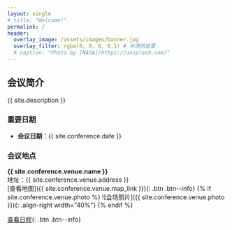 ```yaml
---
layout: single
# title: "Welcome!"
permalink: /
header:
  overlay_image: /assets/images/banner.jpg
  overlay_filter: rgba(0, 0, 0, 0.1) # 半透明遮罩
  # caption: "Photo by [NASA](https://unsplash.com)"
---
```


## 会议简介

<div class="full">
{{ site.description }}
</div>

### 重要日期

- **会议日期**：{{ site.conference.date }}

### 会议地点

**{{ site.conference.venue.name }}**  
地址：{{ site.conference.venue.address }}  
[查看地图]({{ site.conference.venue.map_link }}){: .btn .btn--info}
{% if site.conference.venue.photo %}
![会场照片]({{ site.conference.venue.photo }}){: .align-right width="40%"}
{% endif %}

[查看日程](/program/){: .btn .btn--info}
